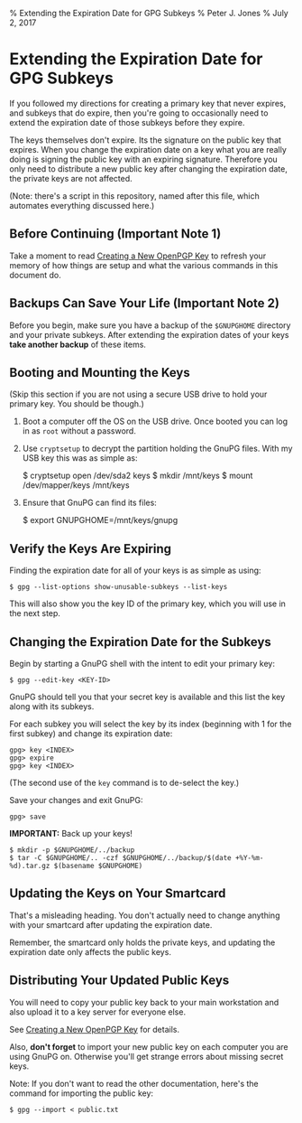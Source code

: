 % Extending the Expiration Date for GPG Subkeys
% Peter J. Jones
% July 2, 2017

# Extending the Expiration Date for GPG Subkeys

If you followed my directions for creating a primary key that never
expires, and subkeys that do expire, then you're going to occasionally
need to extend the expiration date of those subkeys before they
expire.

The keys themselves don't expire.  Its the signature on the public key
that expires.  When you change the expiration date on a key what you
are really doing is signing the public key with an expiring signature.
Therefore you only need to distribute a new public key after changing
the expiration date, the private keys are not affected.

(Note: there's a script in this repository, named after this file,
which automates everything discussed here.)

## Before Continuing (Important Note 1)

Take a moment to
read [Creating a New OpenPGP Key](./new-pgp-key.md) to
refresh your memory of how things are setup and what the various
commands in this document do.

## Backups Can Save Your Life (Important Note 2)

Before you begin, make sure you have a backup of the `$GNUPGHOME`
directory and your private subkeys.  After extending the expiration
dates of your keys **take another backup** of these items.

## Booting and Mounting the Keys

(Skip this section if you are not using a secure USB drive to hold
your primary key.  You should be though.)

  1. Boot a computer off the OS on the USB drive.  Once booted you can
     log in as `root` without a password.

  2. Use `cryptsetup` to decrypt the partition holding the GnuPG
     files.  With my USB key this was as simple as:

        $ cryptsetup open /dev/sda2 keys
        $ mkdir /mnt/keys
        $ mount /dev/mapper/keys /mnt/keys

  3. Ensure that GnuPG can find its files:

        $ export GNUPGHOME=/mnt/keys/gnupg

## Verify the Keys Are Expiring

Finding the expiration date for all of your keys is as simple as
using:

    $ gpg --list-options show-unusable-subkeys --list-keys

This will also show you the key ID of the primary key, which you will
use in the next step.

## Changing the Expiration Date for the Subkeys

Begin by starting a GnuPG shell with the intent to edit your primary
key:

    $ gpg --edit-key <KEY-ID>

GnuPG should tell you that your secret key is available and this list
the key along with its subkeys.

For each subkey you will select the key by its index (beginning with 1
for the first subkey) and change its expiration date:

    gpg> key <INDEX>
    gpg> expire
    gpg> key <INDEX>

(The second use of the `key` command is to de-select the key.)

Save your changes and exit GnuPG:

    gpg> save

**IMPORTANT:** Back up your keys!

    $ mkdir -p $GNUPGHOME/../backup
    $ tar -C $GNUPGHOME/.. -czf $GNUPGHOME/../backup/$(date +%Y-%m-%d).tar.gz $(basename $GNUPGHOME)

## Updating the Keys on Your Smartcard

That's a misleading heading.  You don't actually need to change
anything with your smartcard after updating the expiration date.

Remember, the smartcard only holds the private keys, and updating the
expiration date only affects the public keys.

## Distributing Your Updated Public Keys

You will need to copy your public key back to your main workstation
and also upload it to a key server for everyone else.

See [Creating a New OpenPGP Key](./new-pgp-key.md) for
details.

Also, **don't forget** to import your new public key on each computer
you are using GnuPG on.  Otherwise you'll get strange errors about
missing secret keys.

Note: If you don't want to read the other documentation, here's the
command for importing the public key:

    $ gpg --import < public.txt

